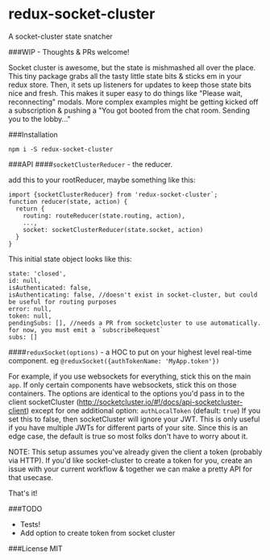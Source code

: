 # redux-socket-cluster
A socket-cluster state snatcher

###WIP - Thoughts & PRs welcome!

Socket cluster is awesome, but the state is mishmashed all over the place. This tiny package grabs all the tasty little
state bits & sticks em in your redux store. Then, it sets up listeners for updates to keep those state bits nice and fresh.
This makes it super easy to do things like "Please wait, reconnecting" modals. More complex examples might be
getting kicked off a subscription & pushing a "You got booted from the chat room. Sending you to the lobby..."

###Installation

`npm i -S redux-socket-cluster`

###API
####`socketClusterReducer` - the reducer. 

add this to your rootReducer, maybe something like this:
```
import {socketClusterReducer} from 'redux-socket-cluster`;
function reducer(state, action) {
  return {
    routing: routeReducer(state.routing, action),
    ...,
    socket: socketClusterReducer(state.socket, action)
  }
}
```
This initial state object looks like this:

```
state: 'closed',
id: null,
isAuthenticated: false,
isAuthenticating: false, //doesn't exist in socket-cluster, but could be useful for routing purposes
error: null,
token: null,
pendingSubs: [], //needs a PR from socketcluster to use automatically. for now, you must emit a `subscribeRequest`
subs: []
```
####`reduxSocket(options)` - a HOC to put on your highest level real-time component.
eg `@reduxSocket({authTokenName: 'MyApp.token'})`

For example, if you use websockets for everything, stick this on the main `app`. If only certain components have websockets, stick this on those containers. 
The options are identical to the options you'd pass in to the client socketCluster 
(http://socketcluster.io/#!/docs/api-socketcluster-client) except for one additional option: `authLocalToken` (default: `true`)
If you set this to false, then socketCluster will ignore your JWT. This is only useful if you have multiple JWTs for different
parts of your site. Since this is an edge case, the default is true so most folks don't have to worry about it.

NOTE: This setup assumes you've already given the client a token (probably via HTTP). If you'd like socket-cluster to 
create a token for you, create an issue with your current workflow & together we can make a pretty API for that usecase.

That's it!

###TODO
- Tests!
- Add option to create token from socket cluster



###License
MIT
